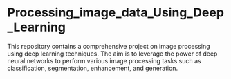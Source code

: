 # Processing_image_data_Using_Deep_Learning
This repository contains a comprehensive project on image processing using deep learning techniques. The aim is to leverage the power of deep neural networks to perform various image processing tasks such as classification, segmentation, enhancement, and generation.
